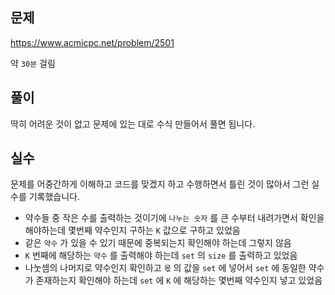 ## 문제

https://www.acmicpc.net/problem/2501

약 `30분` 걸림

## 풀이

딱히 어려운 것이 없고 문제에 있는 대로 수식 만들어서 풀면 됩니다.

## 실수

문제를 어중간하게 이해하고 코드를 맞겠지 하고 수행하면서 틀린 것이 많아서 그런 실수를 기록했습니다.

- 약수들 중 작은 수를 출력하는 것이기에 `나누는 숫자` 를 큰 수부터 내려가면서 확인을 해야하는데 몇번째 약수인지 구하는 `K` 값으로 구하고 있었음
- 같은 `약수` 가 있을 수 있기 때문에 중복되는지 확인해야 하는데 그렇지 않음
- `K` 번째에 해당하는 `약수` 를 출력해야 하는데 `set` 의 `size` 를 출력하고 있었음
- 나눗셈의 나머지로 약수인지 확인하고 `몫` 의 값을 `set` 에 넣어서 `set` 에 동일한 약수가 존재하는지 확인해야 하는데 `set` 에 `K` 에 해당하는 몇번째 약수인지 넣고 있었음
